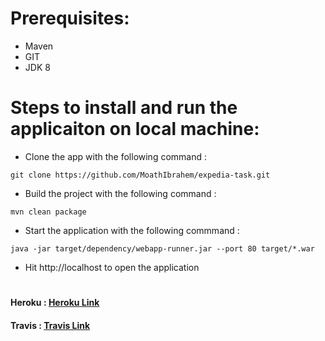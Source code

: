 # Prerequisites:
- Maven
- GIT
- JDK 8


# Steps to install and run the applicaiton on local machine:

- Clone the app with the following command :
```
git clone https://github.com/MoathIbrahem/expedia-task.git
```
- Build the project with the following command :
```
mvn clean package
```
- Start the application with the following commmand :
```
java -jar target/dependency/webapp-runner.jar --port 80 target/*.war
```
- Hit http://localhost to open the application

#

#### Heroku : [Heroku Link](https://expedia-task-moath-ibrahem.herokuapp.com)
#### Travis : [Travis Link](https://travis-ci.org/MoathIbrahem/expedia-task)
